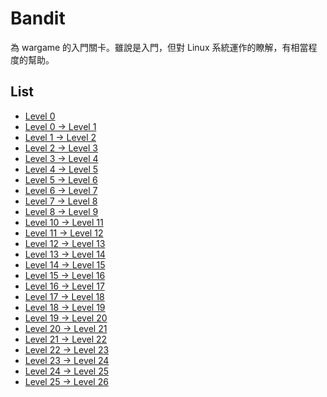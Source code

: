 # Bandit

為 wargame 的入門關卡。雖說是入門，但對 Linux 系統運作的瞭解，有相當程度的幫助。

## List

* [Level 0](https://github.com/YanHaoChen/OverTheWire-Writeups/blob/master/Bandit/Level0.md)
* [Level 0 -> Level 1](https://github.com/YanHaoChen/OverTheWire-Writeups/blob/master/Bandit/Level0to1.md)
* [Level 1 -> Level 2](https://github.com/YanHaoChen/OverTheWire-Writeups/blob/master/Bandit/Level1to2.md)
* [Level 2 -> Level 3](https://github.com/YanHaoChen/OverTheWire-Writeups/blob/master/Bandit/Level2to3.md)
* [Level 3 -> Level 4](https://github.com/YanHaoChen/OverTheWire-Writeups/blob/master/Bandit/Level3to4.md)
* [Level 4 -> Level 5]()
* [Level 5 -> Level 6]()
* [Level 6 -> Level 7]()
* [Level 7 -> Level 8]()
* [Level 8 -> Level 9]()
* [Level 10 -> Level 11]()
* [Level 11 -> Level 12]()
* [Level 12 -> Level 13]()
* [Level 13 -> Level 14]()
* [Level 14 -> Level 15]()
* [Level 15 -> Level 16]()
* [Level 16 -> Level 17]()
* [Level 17 -> Level 18]()
* [Level 18 -> Level 19]()
* [Level 19 -> Level 20]()
* [Level 20 -> Level 21]()
* [Level 21 -> Level 22]()
* [Level 22 -> Level 23]()
* [Level 23 -> Level 24]()
* [Level 24 -> Level 25]()
* [Level 25 -> Level 26]()

